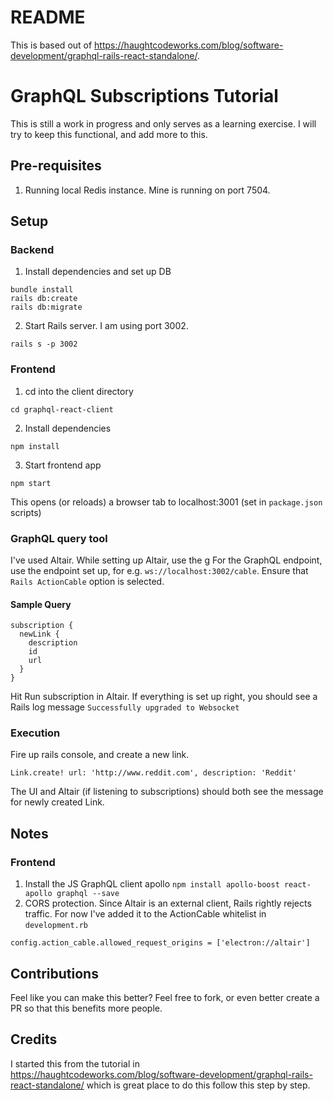 # README

This is based out of https://haughtcodeworks.com/blog/software-development/graphql-rails-react-standalone/.

# GraphQL Subscriptions Tutorial
This is still a work in progress and only serves as a learning exercise. I will try to keep this functional, and add more to this.

## Pre-requisites
1. Running local Redis instance. Mine is running on port 7504.

## Setup
### Backend
1. Install dependencies and set up DB
```
bundle install
rails db:create
rails db:migrate
```
2. Start Rails server. I am using port 3002.
```
rails s -p 3002
```
### Frontend
1. cd into the client directory
```
cd graphql-react-client
```
2. Install dependencies
```
npm install
```
3. Start frontend app
```
npm start
```
This opens (or reloads) a browser tab to localhost:3001 (set in `package.json` scripts)
### GraphQL query tool
I've used Altair.
While setting up Altair, use the g
For the GraphQL endpoint, use the endpoint set up, for e.g. `ws://localhost:3002/cable`. Ensure that `Rails ActionCable` option is selected.
#### Sample Query
```
subscription {
  newLink {
   	description
    id
    url
  }
}
```
Hit Run subscription in Altair. If everything is set up right, you should see a Rails log message `Successfully upgraded to Websocket`

### Execution
Fire up rails console, and create a new link.
```
Link.create! url: 'http://www.reddit.com', description: 'Reddit'
```
The UI and Altair (if listening to subscriptions) should both see the message for newly created Link.

## Notes
### Frontend
1. Install the JS GraphQL client apollo
`npm install apollo-boost react-apollo graphql --save`
2. CORS protection. Since Altair is an external client, Rails rightly rejects traffic. For now I've added it to the ActionCable whitelist in `development.rb`
```
config.action_cable.allowed_request_origins = ['electron://altair']
```

## Contributions
Feel like you can make this better? Feel free to fork, or even better create a PR so that this benefits more people.

## Credits
I started this from the tutorial in https://haughtcodeworks.com/blog/software-development/graphql-rails-react-standalone/ which is great place to do this follow this step by step.
